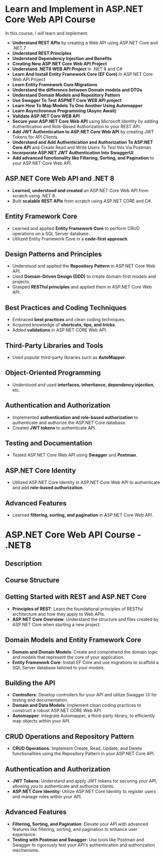 # Learn and Implement in ASP.NET Core Web API Course

In this course, I will learn and implement:

- **Understand REST APIs** by creating a Web API using ASP.NET Core and .NET 7
- **Understand REST Principles**
- **Understand Dependency Injection and Benefits**
- **Creating New ASP.NET Core Web API Project**
- **Understand .NET8 WEB API Project** In .NET 8 and C#
- **Learn And Install Entity Framework Core (EF Core)** In ASP.NET Core Web API Project
- **Learn Entity Framework Core Migrations**
- **Understand the difference between Domain models and DTOs**
- **Understand Domain Models and Repository Pattern**
- **Use Swagger To Test ASPNET Core WEB API project**
- **Learn How To Map Models To One Another Using Automapper**
- **Learn Asynchronous Programming (Async Await)**
- **Validate ASP.NET Core WEB API**
- **Secure your ASP.NET Core Web API** using Microsoft Identity by adding Authentication and Role-Based Authorization to your REST API.
- **Add JWT Authentication to ASP.NET Core Web API** by creating JWT Tokens for API Clients.
- **Understand and Add Authentication and Authorization To ASP.NET Core API** and Create Read and Write Users To Test this Via Postman
- **Incorporate ASP.NET JWT Authentication Into SwaggerUI**
- **Add advanced functionality like Filtering, Sorting, and Pagination** to your ASP.NET Core Web API.

## ASP.NET Core Web API and .NET 8
- **Learned, understood and created** an ASP.NET Core Web API from scratch using .NET 8.
- Built **scalable REST APIs** from scratch using ASP.NET CORE and C#.

## Entity Framework Core
- Learned and applied **Entity Framework Core** to perform CRUD operations on a SQL Server database.
- Utilized Entity Framework Core in a **code-first approach**.

## Design Patterns and Principles
- Understood and applied the **Repository Pattern** in ASP.NET Core Web API.
- Used **Domain-Driven Design (DDD)** to create domain-first models and projects.
- Grasped **RESTful principles** and applied them in ASP.NET Core Web API.

## Best Practices and Coding Techniques
- Embraced **best practices** and clean coding techniques.
- Acquired knowledge of **shortcuts, tips, and tricks**.
- Added **validations** in ASP.NET CORE Web API.

## Third-Party Libraries and Tools
- Used popular third-party libraries such as **AutoMapper**.

## Object-Oriented Programming
- Understood and used **interfaces, inheritance, dependency injection**, etc.

## Authentication and Authorization
- Implemented **authentication and role-based authorization** to authenticate and authorize the ASP.NET Core database.
- Created **JWT tokens** to authenticate API.

## Testing and Documentation
- Tested ASP.NET Core Web API using **Swagger** and **Postman**.

## ASP.NET Core Identity
- Utilized ASP.NET Core Identity in ASP.NET Core Web API to authenticate and add **role-based authorization**.

## Advanced Features
- Learned **filtering, sorting, and pagination** in ASP.NET Core Web API.

# ASP.NET Core Web API Course - .NET8

## Description



## Course Structure

## Getting Started with REST and ASP.NET Core

- **Principles of REST**: Learn the foundational principles of RESTful architecture and how they apply to Web APIs.
- **ASP.NET Core Overview**: Understand the structure and files created by ASP.NET Core when starting a new project.

## Domain Models and Entity Framework Core

- **Domain and Domain Models**: Create and comprehend the domain logic and models that represent the core of your application.
- **Entity Framework Core**: Install EF Core and use migrations to scaffold a SQL Server database tailored to your models.

## Building the API

- **Controllers**: Develop controllers for your API and utilize Swagger UI for testing and documentation.
- **Domain and Data Models**: Implement clean coding practices to construct a robust ASP.NET CORE Web API.
- **Automapper**: Integrate Automapper, a third-party library, to efficiently map objects within your API.

## CRUD Operations and Repository Pattern

- **CRUD Operations**: Implement Create, Read, Update, and Delete functionalities using the Repository Pattern in your ASP.NET Core API.

## Authentication and Authorization

- **JWT Tokens**: Understand and apply JWT tokens for securing your API, allowing you to authenticate and authorize clients.
- **ASP.NET Core Identity**: Utilize ASP.NET Core Identity to register users and manage roles within your API.

## Advanced Features

- **Filtering, Sorting, and Pagination**: Elevate your API with advanced features like filtering, sorting, and pagination to enhance user experience.
- **Testing with Postman and Swagger**: Use tools like Postman and Swagger to rigorously test your API's authentication and authorization mechanisms.
